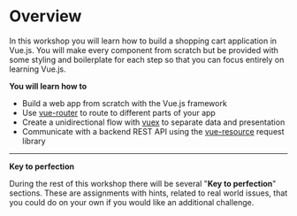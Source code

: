 # Overview

In this workshop you will learn how to build a shopping cart application in
Vue.js. You will make every component from scratch but be provided with some styling and boilerplate for each step so that you can focus entirely on learning Vue.js.

**You will learn how to**
 * Build a web app from scratch with the Vue.js framework
 * Use [vue-router](https://github.com/vuejs/vue-router) to route to different parts of your app
 * Create a unidirectional flow with [vuex](https://github.com/vuejs/vuex) to separate data and presentation
 * Communicate with a backend REST API using the [vue-resource](https://github.com/vuejs/vue-resource) request library

---

**Key to perfection**

During the rest of this workshop there will be several "**Key to perfection**" sections.
These are assignments with hints, related to real world issues, that you could do on your own
if you would like an additional challenge.
